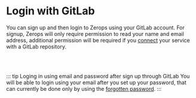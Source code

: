 # Login with GitLab

You can sign up and then login to Zerops using your GitLab account. For signup, Zerops will only require permission to read your name and email address, additional permission will be required if you [connect](/documentation/github/gitlab-integration.html) your service with a GitLab repository.

<br/><br/>

::: tip Loging in using email and password after sign up through GitLab
You will be able to login using your email after you set up your password, that can currently be done only by using the [forgotten password](https://app.zerops.dev/forgotten-password).
:::

